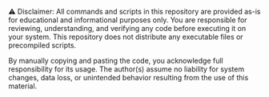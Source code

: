 ⚠️ Disclaimer:
All commands and scripts in this repository are provided as-is for educational and informational purposes only. You are responsible for reviewing, understanding, and verifying any code before executing it on your system. This repository does not distribute any executable files or precompiled scripts.

By manually copying and pasting the code, you acknowledge full responsibility for its usage. The author(s) assume no liability for system changes, data loss, or unintended behavior resulting from the use of this material.
